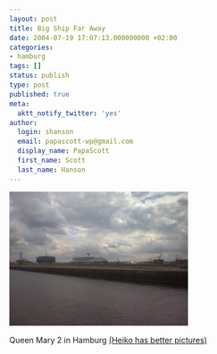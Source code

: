 ```yaml
---
layout: post
title: Big Ship Far Away
date: 2004-07-19 17:07:13.000000000 +02:00
categories:
- hamburg
tags: []
status: publish
type: post
published: true
meta:
  aktt_notify_twitter: 'yes'
author:
  login: shanson
  email: papascott-wp@gmail.com
  display_name: PapaScott
  first_name: Scott
  last_name: Hanson
---
```

<p><img src="/wordpress/wp-content/uploads/2004/07/bigship.jpg" alt="Big ship far away... QM2 in Hamburg" /></p>
<p>Queen Mary 2 in Hamburg <a href="http://www.hebig.com/queen_mary_2/">(Heiko has better pictures)</a></p>
